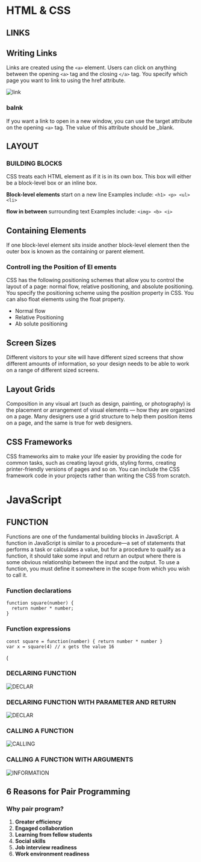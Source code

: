 # HTML & CSS
## LINKS 

## Writing Links
Links are created using the `<a>` element. Users can click on anything
between the opening `<a>` tag and the closing `</a>` tag. You specify
which page you want to link to using the href attribute.

![link](https://dirask.com/static/bucket/1573242150028-jdlQB5OAR9--image.png)


### balnk
If you want a link to open in a new window, you can use the target attribute on the opening `<a>` tag. The value of this
attribute should be _blank.

## LAYOUT
### BUILDING BLOCKS
CSS treats each HTML element as if it is in its
own box. This box will either be a block-level
box or an inline box.

**Block-level elements**
start on a new line
Examples include:
`<h1> <p> <ul> <li>`

**flow in between**
surrounding text
Examples include:
`<img> <b> <i>`

## Containing Elements

If one block-level element sits inside another
block-level element then the outer box is
known as the containing or parent element.

### Controll ing the Position of El ements
CSS has the following positioning schemes that allow you to control
the layout of a page: normal flow, relative positioning, and absolute
positioning. You specify the positioning scheme using the position
property in CSS. You can also float elements using the float property.

* Normal flow
* Relative Positioning 
* Ab solute positioning

## Screen Sizes

Different visitors to your site will have different sized screens that show different amounts of information, so your design needs to be able to
work on a range of different sized screens.

## Layout Grids 
Composition in any visual art (such as design, painting, or photography)
is the placement or arrangement of visual elements — how they are
organized on a page. Many designers use a grid structure to help them
position items on a page, and the same is true for web designers.

## CSS Frameworks

CSS frameworks aim to make your life easier by providing the code for
common tasks, such as creating layout grids, styling forms, creating
printer-friendly versions of pages and so on. You can include the CSS
framework code in your projects rather than writing the CSS from scratch.

# JavaScript

## FUNCTION 
Functions are one of the fundamental building blocks in JavaScript. A function in JavaScript is similar to a procedure—a set of statements that performs a task or calculates a value, but for a procedure to qualify as a function, it should take some input and return an output where there is some obvious relationship between the input and the output. To use a function, you must define it somewhere in the scope from which you wish to call it.

### Function declarations
```
function square(number) {
  return number * number;
}
```

### Function expressions 

``` 
const square = function(number) { return number * number }
var x = square(4) // x gets the value 16
```
(
### DECLARING FUNCTION 
![DECLAR](https://s3.amazonaws.com/codecademy-content/courses/learn-javascript-functions/Diagram/declaration.svg)
### DECLARING FUNCTION WITH PARAMETER AND RETURN
![DECLAR](https://s3.ap-south-1.amazonaws.com/s3.studytonight.com/tutorials/uploads/pictures/1587882057-1.png)


### CALLING A FUNCTION 
![CALLING](https://cdn.programiz.com/sites/tutorial2program/files/javascript-function-example1.png)
### CALLING A FUNCTION WITH ARGUMENTS
![INFORMATION](https://encrypted-tbn0.gstatic.com/images?q=tbn:ANd9GcTHZRDITPmt0_Wd2qETmlz-VkErcAKuPk2gng&usqp=CAU)

## 6 Reasons for Pair Programming
### Why pair program?
1. **Greater efficiency**
2. **Engaged collaboration**
3. **Learning from fellow students**
4. **Social skills**
5. **Job interview readiness**
6. **Work environment readiness**